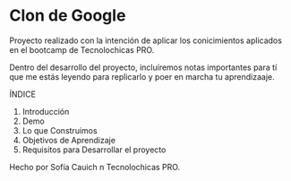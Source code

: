 # Clon de Google

Proyecto realizado con la intención de aplicar los conicimientos aplicados en el bootcamp de Tecnolochicas PRO.

 Dentro del desarrollo del proyecto, incluíremos notas importantes para tí que me estás leyendo para replicarlo y poer en marcha tu aprendizaaje.

 ÍNDICE

1. Introducción
2. Demo
3. Lo que Construimos
4. Objetivos de Aprendizaje
5. Requisitos para Desarrollar el proyecto
  
Hecho por Sofía Cauich n Tecnolochicas PRO.

